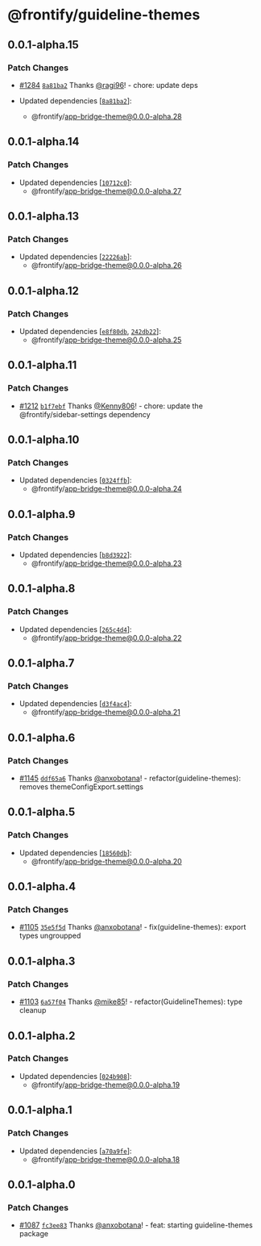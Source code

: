 # @frontify/guideline-themes

## 0.0.1-alpha.15

### Patch Changes

- [#1284](https://github.com/Frontify/brand-sdk/pull/1284) [`8a81ba2`](https://github.com/Frontify/brand-sdk/commit/8a81ba2445f5d13b55a106d2c3845b6316e79c4f) Thanks [@ragi96](https://github.com/ragi96)! - chore: update deps

- Updated dependencies [[`8a81ba2`](https://github.com/Frontify/brand-sdk/commit/8a81ba2445f5d13b55a106d2c3845b6316e79c4f)]:
    - @frontify/app-bridge-theme@0.0.0-alpha.28

## 0.0.1-alpha.14

### Patch Changes

- Updated dependencies [[`10712c0`](https://github.com/Frontify/brand-sdk/commit/10712c01e2b5b4979b8649525515e490b6c4125b)]:
    - @frontify/app-bridge-theme@0.0.0-alpha.27

## 0.0.1-alpha.13

### Patch Changes

- Updated dependencies [[`22226ab`](https://github.com/Frontify/brand-sdk/commit/22226ab1266c83a8206a36431a419ad215ecbcb6)]:
    - @frontify/app-bridge-theme@0.0.0-alpha.26

## 0.0.1-alpha.12

### Patch Changes

- Updated dependencies [[`e8f80db`](https://github.com/Frontify/brand-sdk/commit/e8f80db9ebff09c575acc932f22ce65886c4d7ee), [`242db22`](https://github.com/Frontify/brand-sdk/commit/242db22097bbb8f14187ef5af42d2cd6374a8357)]:
    - @frontify/app-bridge-theme@0.0.0-alpha.25

## 0.0.1-alpha.11

### Patch Changes

- [#1212](https://github.com/Frontify/brand-sdk/pull/1212) [`b1f7ebf`](https://github.com/Frontify/brand-sdk/commit/b1f7ebf02cf5f77b1fe2d1286a4d9727ec49d25a) Thanks [@Kenny806](https://github.com/Kenny806)! - chore: update the @frontify/sidebar-settings dependency

## 0.0.1-alpha.10

### Patch Changes

- Updated dependencies [[`0324ffb`](https://github.com/Frontify/brand-sdk/commit/0324ffb2b108d33a83403cfd796c3445626f230a)]:
    - @frontify/app-bridge-theme@0.0.0-alpha.24

## 0.0.1-alpha.9

### Patch Changes

- Updated dependencies [[`b8d3922`](https://github.com/Frontify/brand-sdk/commit/b8d3922f5e10445426e9c9930ab004e41d8c3fb7)]:
    - @frontify/app-bridge-theme@0.0.0-alpha.23

## 0.0.1-alpha.8

### Patch Changes

- Updated dependencies [[`265c4d4`](https://github.com/Frontify/brand-sdk/commit/265c4d48a76cf5bd6e257123f0d793bd930f91da)]:
    - @frontify/app-bridge-theme@0.0.0-alpha.22

## 0.0.1-alpha.7

### Patch Changes

- Updated dependencies [[`d3f4ac4`](https://github.com/Frontify/brand-sdk/commit/d3f4ac4385770dcfe6672dfd2f256f39d1473563)]:
    - @frontify/app-bridge-theme@0.0.0-alpha.21

## 0.0.1-alpha.6

### Patch Changes

- [#1145](https://github.com/Frontify/brand-sdk/pull/1145) [`ddf65a6`](https://github.com/Frontify/brand-sdk/commit/ddf65a69e43d127213486f6f1a45394bc05eb0cf) Thanks [@anxobotana](https://github.com/anxobotana)! - refactor(guideline-themes): removes themeConfigExport.settings

## 0.0.1-alpha.5

### Patch Changes

- Updated dependencies [[`18560db`](https://github.com/Frontify/brand-sdk/commit/18560dbd1bbfa3a76fdda0db5ed520b670c41979)]:
    - @frontify/app-bridge-theme@0.0.0-alpha.20

## 0.0.1-alpha.4

### Patch Changes

- [#1105](https://github.com/Frontify/brand-sdk/pull/1105) [`35e5f5d`](https://github.com/Frontify/brand-sdk/commit/35e5f5d928de04b4884629a2586e448587ac2c9d) Thanks [@anxobotana](https://github.com/anxobotana)! - fix(guideline-themes): export types ungroupped

## 0.0.1-alpha.3

### Patch Changes

- [#1103](https://github.com/Frontify/brand-sdk/pull/1103) [`6a57f04`](https://github.com/Frontify/brand-sdk/commit/6a57f04c75a05ef177fe4185f9e768ad72dafd89) Thanks [@mike85](https://github.com/mike85)! - refactor(GuidelineThemes): type cleanup

## 0.0.1-alpha.2

### Patch Changes

- Updated dependencies [[`024b908`](https://github.com/Frontify/brand-sdk/commit/024b9089f68482aa908f08936c6a0c33cdaafb6c)]:
    - @frontify/app-bridge-theme@0.0.0-alpha.19

## 0.0.1-alpha.1

### Patch Changes

- Updated dependencies [[`a70a9fe`](https://github.com/Frontify/brand-sdk/commit/a70a9fe0932e1a40c5d4d85e4fdcb3f008947b74)]:
    - @frontify/app-bridge-theme@0.0.0-alpha.18

## 0.0.1-alpha.0

### Patch Changes

- [#1087](https://github.com/Frontify/brand-sdk/pull/1087) [`fc3ee83`](https://github.com/Frontify/brand-sdk/commit/fc3ee83b7a4dd406c386431d0b72cf9873e9dfed) Thanks [@anxobotana](https://github.com/anxobotana)! - feat: starting guideline-themes package
